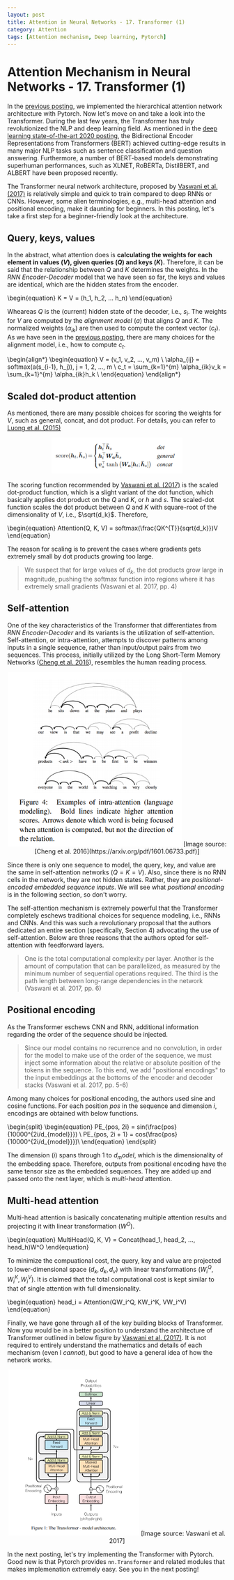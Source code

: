 ```yaml
---
layout: post
title: Attention in Neural Networks - 17. Transformer (1)
category: Attention
tags: [Attention mechanism, Deep learning, Pytorch]
---
```


# Attention Mechanism in Neural Networks - 17. Transformer (1)

In the [previous posting](https://buomsoo-kim.github.io/attention/2020/03/26/Attention-mechanism-16.md/), we implemented the hierarchical attention network architecture with Pytorch. Now let's move on and take a look into the Transformer. During the last few years, the Transformer has truly revolutionized the NLP and deep learning field. As mentioned in the [deep learning state-of-the-art 2020 posting](https://buomsoo-kim.github.io/learning/2020/04/02/deep-learning-sota-part-1.md/), the Bidirectional Encoder Representations from Transformers (BERT) achieved cutting-edge results in many major NLP tasks such as sentence classification and question answering. Furthermore, a number of BERT-based models demonstrating superhuman performances, such as XLNET, RoBERTa, DistilBERT, and ALBERT have been proposed recently. 

The Transformer neural network architecture, proposed by [Vaswani et al. (2017)](https://papers.nips.cc/paper/7181-attention-is-all-you-need.pdf) is relatively simple and quick to train compared to deep RNNs or CNNs. However, some alien terminologies, e.g., multi-head attention and positional encoding, make it daunting for beginners. In this posting, let's take a first step for a beginner-friendly look at the architecture.


## Query, keys, values

In the abstract, what attention does is **calculating the weights for each element in values ($V$), given queries ($Q$) and keys ($K$).** Therefore, it can be said that the relationship between $Q$ and $K$ determines the weights. In the *RNN Encoder-Decoder* model that we have seen so far, the keys and values are identical, which are the hidden states from the encoder.

\begin{equation}
K = V = (h_1, h_2, ... h_n)
\end{equation}

Wheareas $Q$ is the (current) hidden state of the decoder, i.e., $s_i$. The weights for $V$ are computed by the *alignment model* ($a$) that aligns $Q$ and $K$. The normalized weights ($\alpha_{ik}$) are then used to compute the context vector ($c_t$). As we have seen in the [previous posting](https://buomsoo-kim.github.io/attention/2020/03/19/Attention-mechanism-13.md/), there are many choices for the alignment model, i.e., how to compute $c_t$. 

\begin{align*}
\begin{equation}
V = (v_1, v_2, ..., v_m) \\
\alpha_{ij} = softmax(a(s_{i-1}, h_j)), j = 1, 2, ..., m \\ 
c_t = \sum_{k=1}^{m} \alpha_{ik}v_k = \sum_{k=1}^{m} \alpha_{ik}h_k  \\
\end{equation} 
\end{align*}


## Scaled dot-product attention

As mentioned, there are many possible choices for scoring the weights for $V$, such as general, concat, and dot product. For details, you can refer to [Luong et al. (2015)](https://arxiv.org/pdf/1508.04025.pdf)

<p align = "center">
<img src ="/data/images/2020-03-18/2.PNG" width = "300px" class="center">
</p>

The scoring function recommended by [Vaswani et al. (2017)](https://papers.nips.cc/paper/7181-attention-is-all-you-need.pdf) is the scaled dot-product function, which is a slight variant of the dot function, which basically applies dot product on the $Q$ and $K$, or $h$ and $s$. The scaled-dot function scales the dot product between $Q$ and $K$ with square-root of the dimensionality of $V$, i.e., $\sqrt{d_k}$. Therefore,

\begin{equation}
Attention(Q, K, V) = softmax(\frac{QK^{T}}{sqrt{d_k}})V
\end{equation}

The reason for scaling is to prevent the cases where gradients gets extremely small by dot products growing too large.

>  We suspect that for large values of $d_k$, the dot products grow large in magnitude, pushing the softmax function into regions where it has extremely small gradients (Vaswani et al. 2017, pp. 4)


## Self-attention

One of the key characteristics of the Transformer that differentiates from *RNN Encoder-Decoder* and its variants is the utilization of self-attention. Self-attention, or intra-attention, attempts to discover patterns among inputs in a single sequence, rather than input/output pairs from two sequences. This process, initially utilized by the Long Short-Term Memory Networks ([Cheng et al. 2016](https://arxiv.org/pdf/1601.06733.pdf)), resembles the human reading process.

<p align = "center">
<img src ="/data/images/2020-04-19/0.PNG" width = "400px" class="center">
[Image source: [Cheng et al. 2016](https://arxiv.org/pdf/1601.06733.pdf)]
</p>


Since there is only one sequence to model, the query, key, and value are the same in self-attention networks ($Q = K = V$). Also, since there is no RNN cells in the network, they are not hidden states. Rather, they are *positional-encoded embedded sequence inputs*. We will see what *positional encoding* is in the following section, so don't worry.


The self-attention mechanism is extremely powerful that the Transformer completely eschews traditional choices for sequence modeling, i.e., RNNs and CNNs. And this was such a revolutionary proposal that the authors dedicated an entire section (specifically, Section 4) advocating the use of self-attention. Below are three reasons that the authors opted for self-attention with feedforward layers.

> One is the total computational complexity per layer. Another is the amount of computation that can
be parallelized, as measured by the minimum number of sequential operations required. The third is the path length between long-range dependencies in the network (Vaswani et al. 2017, pp. 6)


## Positional encoding

As the Transformer eschews CNN and RNN, additional information regarding the order of the sequence should be injected.

> Since our model contains no recurrence and no convolution, in order for the model to make use of the
order of the sequence, we must inject some information about the relative or absolute position of the
tokens in the sequence. To this end, we add "positional encodings" to the input embeddings at the bottoms of the encoder and decoder stacks (Vaswani et al. 2017, pp. 5-6)

Among many choices for positional encoding, the authors used sine and cosine functions. For each position $pos$ in the sequence and dimension $i$, encodings are obtained with below functions.

\begin{split}
\begin{equation}
PE_{pos, 2i} = sin(\frac{pos}{10000^{2i/d_{model}}}) \\
PE_{pos, 2i + 1} = cos(\frac{pos}{10000^{2i/d_{model}}})\\
\end{equation} 
\end{split}

The dimension ($i$) spans through 1 to $d_model$, which is the dimensionality of the embedding space. Therefore, outputs from positional encoding have the same tensor size as the embedded sequences. They are added up and passed onto the next layer, which is *multi-head* attention.

## Multi-head attention

Multi-head attention is basically concatenating multiple attention results and projecting it with linear transformation ($W^O$). 

\begin{equation}
MultiHead(Q, K, V) = Concat(head_1, head_2, ..., head_h)W^O
\end{equation}

To minimize the compuational cost, the query, key and value are projected to lower-dimensional space ($d_k, d_k, d_v$) with linear transformations ($W_i^Q, W_i^K, W_i^V$). It is claimed that the total computational cost is kept similar to that of single attention with full dimensionality. 

\begin{equation}
head_i = Attention(QW_i^Q, KW_i^K, VW_i^V)
\end{equation}


Finally, we have gone through all of the key building blocks of Transformer. Now you would be in a better position to understand the architecture of Transformer outlined in below figure by [Vaswani et al. (2017)](https://papers.nips.cc/paper/7181-attention-is-all-you-need.pdf). It is not required to entirely understand the mathematics and details of each mechanism (even I *cannot*), but good to have a general idea of how the network works.

<p align = "center">
<img src ="/data/images/2020-04-19/1.PNG" width = "300px" class="center">
[Image source: Vaswani et al. 2017]
</p>


In the next posting, let's try implementing the Transformer with Pytorch. Good new is that Pytorch provides ```nn.Transformer``` and related modules that makes implemenation extremely easy. See you in the next posting!